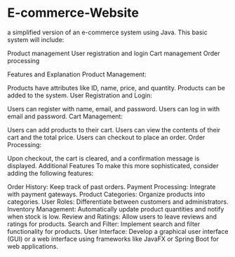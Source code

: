 # E-commerce-Website

a simplified version of an e-commerce system using Java. This basic system will include:

Product management
User registration and login
Cart management
Order processing

Features and Explanation
Product Management:

Products have attributes like ID, name, price, and quantity.
Products can be added to the system.
User Registration and Login:

Users can register with name, email, and password.
Users can log in with email and password.
Cart Management:

Users can add products to their cart.
Users can view the contents of their cart and the total price.
Users can checkout to place an order.
Order Processing:

Upon checkout, the cart is cleared, and a confirmation message is displayed.
Additional Features
To make this more sophisticated, consider adding the following features:

Order History: Keep track of past orders.
Payment Processing: Integrate with payment gateways.
Product Categories: Organize products into categories.
User Roles: Differentiate between customers and administrators.
Inventory Management: Automatically update product quantities and notify when stock is low.
Review and Ratings: Allow users to leave reviews and ratings for products.
Search and Filter: Implement search and filter functionality for products.
User Interface: Develop a graphical user interface (GUI) or a web interface using frameworks like JavaFX or Spring Boot for web applications.
